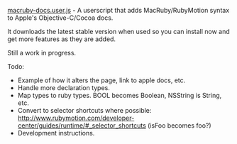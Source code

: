 [macruby-docs.user.js](https://github.com/joakimk/macruby-docs-js/raw/master/macruby-docs.user.js) - A userscript that adds MacRuby/RubyMotion syntax to Apple's Objective-C/Cocoa docs.

It downloads the latest stable version when used so you can install now and get more features as they are added.

Still a work in progress.

Todo:
- Example of how it alters the page, link to apple docs, etc.
- Handle more declaration types.
- Map types to ruby types. BOOL becomes Boolean, NSString is String, etc.
- Convert to selector shortcuts where possible: http://www.rubymotion.com/developer-center/guides/runtime/#_selector_shortcuts (isFoo becomes foo?)
- Development instructions.